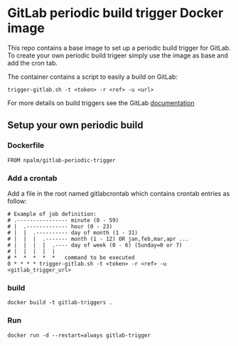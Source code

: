 # GitLab periodic build trigger Docker image

This repo contains a base image to set up a periodic build trigger for GitLab. To create your own periodic build trigeer simply use the image as base and add the cron tab.

The container contains a script to easily a build on GitLab:
```
trigger-gitlab.sh -t <token> -r <ref> -u <url>
```

For more details on build triggers see the GitLab [documentation](https://docs.gitlab.com/ce/ci/triggers/)

## Setup your own periodic build
### Dockerfile
```
FROM npalm/gitlab-periodic-trigger
```

### Add a crontab
Add a file in the root named gitlabcrontab which contains crontab entries as follow:
```
# Example of job definition:
# .---------------- minute (0 - 59)
# |  .------------- hour (0 - 23)
# |  |  .---------- day of month (1 - 31)
# |  |  |  .------- month (1 - 12) OR jan,feb,mar,apr ...
# |  |  |  |  .---- day of week (0 - 6) (Sunday=0 or 7)
# |  |  |  |  |
# *  *  *  *  *   command to be executed
0 * * * * trigger-gitlab.sh -t <token> -r <ref> -u <gitlab_trigger_url>
```

### build
```
docker build -t gitlab-triggers .
```

### Run
```
docker run -d --restart=always gitlab-trigger
